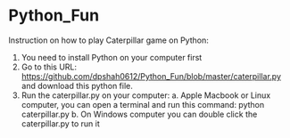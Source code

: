 # Python_Fun
Instruction on how to play Caterpillar game on Python:


1. You need to install Python on your computer first
2. Go to this URL: https://github.com/dpshah0612/Python_Fun/blob/master/caterpillar.py and download this python file.
3. Run the caterpillar.py on your computer:
  a. Apple Macbook or Linux computer,  you can open a terminal and run this command: python caterpillar.py
  b. On Windows computer you can double click the caterpillar.py to run it

